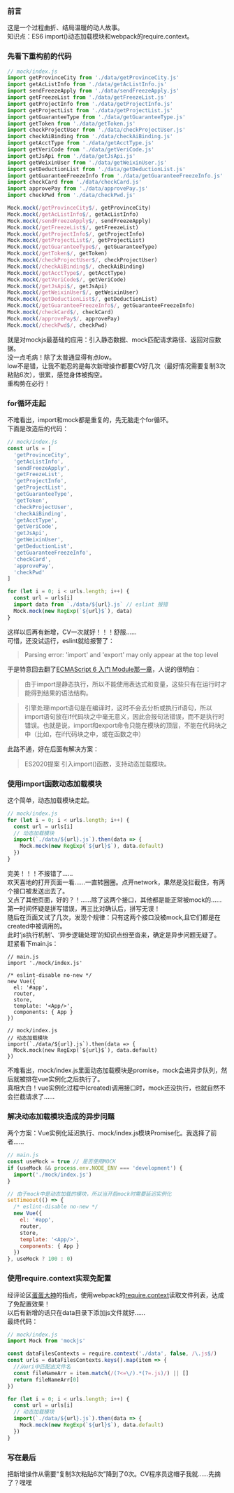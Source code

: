 ### 前言
这是一个过程曲折、结局温暖的动人故事。  
知识点：ES6 import()动态加载模块和webpack的require.context。
### 先看下重构前的代码
```js
// mock/index.js
import getProvinceCity from './data/getProvinceCity.js'
import getAcListInfo from './data/getAcListInfo.js'
import sendFreezeApply from './data/sendFreezeApply.js'
import getFreezeList from './data/getFreezeList.js'
import getProjectInfo from './data/getProjectInfo.js'
import getProjectList from './data/getProjectList.js'
import getGuaranteeType from './data/getGuaranteeType.js'
import getToken from './data/getToken.js'
import checkProjectUser from './data/checkProjectUser.js'
import checkAiBinding from './data/checkAiBinding.js'
import getAcctType from './data/getAcctType.js'
import getVeriCode from './data/getVeriCode.js'
import getJsApi from './data/getJsApi.js'
import getWeixinUser from './data/getWeixinUser.js'
import getDeductionList from './data/getDeductionList.js'
import getGuaranteeFreezeInfo from './data/getGuaranteeFreezeInfo.js'
import checkCard from './data/checkCard.js'
import approvePay from './data/approvePay.js'
import checkPwd from './data/checkPwd.js'

Mock.mock(/getProvinceCity$/, getProvinceCity)
Mock.mock(/getAcListInfo$/, getAcListInfo)
Mock.mock(/sendFreezeApply$/, sendFreezeApply)
Mock.mock(/getFreezeList$/, getFreezeList)
Mock.mock(/getProjectInfo$/, getProjectInfo)
Mock.mock(/getProjectList$/, getProjectList)
Mock.mock(/getGuaranteeType$/, getGuaranteeType)
Mock.mock(/getToken$/, getToken)
Mock.mock(/checkProjectUser$/, checkProjectUser)
Mock.mock(/checkAiBinding$/, checkAiBinding)
Mock.mock(/getAcctType$/, getAcctType)
Mock.mock(/getVeriCode$/, getVeriCode)
Mock.mock(/getJsApi$/, getJsApi)
Mock.mock(/getWeixinUser$/, getWeixinUser)
Mock.mock(/getDeductionList$/, getDeductionList)
Mock.mock(/getGuaranteeFreezeInfo$/, getGuaranteeFreezeInfo)
Mock.mock(/checkCard$/, checkCard)
Mock.mock(/approvePay$/, approvePay)
Mock.mock(/checkPwd$/, checkPwd)
```
就是对mockjs最基础的应用：引入静态数据、mock匹配请求路径、返回对应数据。  
没一点毛病！除了太普通显得有点low。  
low不是错，让我不能忍的是每次新增操作都要CV好几次（最好情况需要复制3次粘贴6次），很累，感觉身体被掏空。  
重构势在必行！
### for循环走起
不难看出，import和mock都是重复的，先无脑走个for循环。  
下面是改造后的代码：
```js
// mock/index.js
const urls = [
  'getProvinceCity',
  'getAcListInfo',
  'sendFreezeApply',
  'getFreezeList',
  'getProjectInfo',
  'getProjectList',
  'getGuaranteeType',
  'getToken',
  'checkProjectUser',
  'checkAiBinding',
  'getAcctType',
  'getVeriCode',
  'getJsApi',
  'getWeixinUser',
  'getDeductionList',
  'getGuaranteeFreezeInfo',
  'checkCard',
  'approvePay',
  'checkPwd'
]

for (let i = 0; i < urls.length; i++) {
  const url = urls[i]
  import data from `./data/${url}.js` // eslint 报错
  Mock.mock(new RegExp(`${url}$`), data)
}
```
这样以后再有新增，CV一次就好！！！舒服……  
可惜，还没试运行，eslint就给报警了：
> Parsing error: 'import' and 'export' may only appear at the top level

于是特意回去翻了[ECMAScript 6 入门 Module那一章](https://es6.ruanyifeng.com/#docs/module)，人说的很明白：
> 由于import是静态执行，所以不能使用表达式和变量，这些只有在运行时才能得到结果的语法结构。

> 引擎处理import语句是在编译时，这时不会去分析或执行if语句，所以import语句放在if代码块之中毫无意义，因此会报句法错误，而不是执行时错误。也就是说，import和export命令只能在模块的顶层，不能在代码块之中（比如，在if代码块之中，或在函数之中）

此路不通，好在后面有解决方案：
> ES2020提案 引入import()函数，支持动态加载模块。

### 使用import函数动态加载模块
这个简单，动态加载模块走起。
```js
// mock/index.js
for (let i = 0; i < urls.length; i++) {
  const url = urls[i]
  // 动态加载模块
  import(`./data/${url}.js`).then(data => {
    Mock.mock(new RegExp(`${url}$`), data.default)
  })
}
```
完美！！！不报错了……  
欢天喜地的打开页面一看……一直转圈圈。点开network，果然是没拦截住，有两个接口被发送出去了。  
又点了其他页面，好的？！……除了这两个接口，其他都是能正常被mock的……  
第一时间怀疑是拼写错误，再三比对确认后，拼写无误！  
随后在页面又试了几次，发现个规律：只有这两个接口没被mock,且它们都是在created中被调用的。  
此时‘js执行机制’、‘异步逻辑处理’的知识点纷至沓来，确定是异步问题无疑了。  
赶紧看下main.js：
```
// main.js
import './mock/index.js' 

/* eslint-disable no-new */
new Vue({
  el: '#app',
  router,
  store,
  template: '<App/>',
  components: { App }
})

// mock/index.js
// 动态加载模块
import(`./data/${url}.js`).then(data => {
  Mock.mock(new RegExp(`${url}$`), data.default)
})
```
不难看出，mock/index.js里面动态加载模块是promise，mock会进异步队列，然后就被排在vue实例化之后执行了。  
真相大白！vue实例化过程中(created)调用接口时，mock还没执行，也就自然不会拦截请求了……
### 解决动态加载模块造成的异步问题
两个方案：Vue实例化延迟执行、mock/index.js模块Promise化。我选择了前者……
```js
// main.js
const useMock = true // 是否使用MOCK
if (useMock && process.env.NODE_ENV === 'development') {
  import('./mock/index.js')
}

// 由于mock中是动态加载的模块，所以当开启mock时需要延迟实例化
setTimeout(() => {
  /* eslint-disable no-new */
  new Vue({
    el: '#app',
    router,
    store,
    template: '<App/>',
    components: { App }
  })
}, useMock ? 100 : 0)
```
### 使用require.context实现免配置
经评论区[蛋蛋大神](https://juejin.im/user/2576910987834110)的指点，使用webpack的[require.context](https://webpack.docschina.org/guides/dependency-management/#requirecontext)读取文件列表，达成了免配置效果！  
以后有新增的话只在data目录下添加js文件就好……  
最终代码：
```js
// mock/index.js
import Mock from 'mockjs'

const dataFilesContexts = require.context('./data', false, /\.js$/)
const urls = dataFilesContexts.keys().map(item => {
  //从uri中匹配出文件名
  const fileNameArr = item.match(/(?<=\/).*(?=.js)/) || []
  return fileNameArr[0]
})

for (let i = 0; i < urls.length; i++) {
  const url = urls[i]
  // 动态加载模块
  import(`./data/${url}.js`).then(data => {
    Mock.mock(new RegExp(`${url}$`), data.default)
  })
}
```
### 写在最后
把新增操作从需要“复制3次粘贴6次”降到了0次。CV程序员这帽子我就……先摘了？嘿嘿 